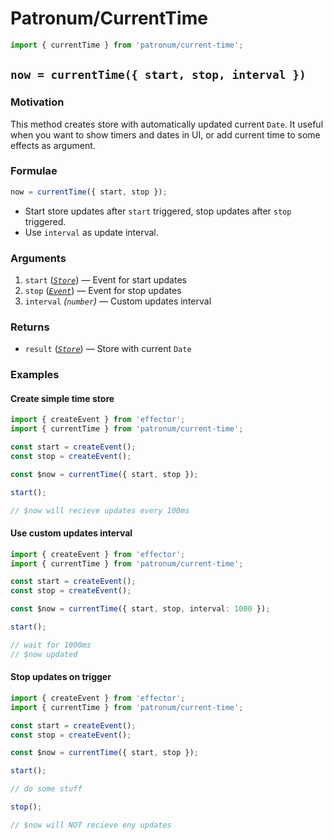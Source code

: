 # Patronum/CurrentTime

```ts
import { currentTime } from 'patronum/current-time';
```

## `now = currentTime({ start, stop, interval })`

### Motivation

This method creates store with automatically updated current `Date`.
It useful when you want to show timers and dates in UI, or add current time to some effects as argument.

### Formulae

```ts
now = currentTime({ start, stop });
```

- Start store updates after `start` triggered, stop updates after `stop` triggered.
- Use `interval` as update interval.

### Arguments

1. `start` ([_`Store`_]) — Event for start updates
2. `stop` ([_`Event`_]) — Event for stop updates
3. `interval` _(`number`)_ — Custom updates interval

### Returns

- `result` ([_`Store`_]) — Store with current `Date`

[_`event`_]: https://effector.dev/docs/api/effector/event
[_`effect`_]: https://effector.dev/docs/api/effector/effect
[_`store`_]: https://effector.dev/docs/api/effector/store

### Examples

#### Create simple time store

```ts
import { createEvent } from 'effector';
import { currentTime } from 'patronum/current-time';

const start = createEvent();
const stop = createEvent();

const $now = currentTime({ start, stop });

start();

// $now will recieve updates every 100ms
```

#### Use custom updates interval

```ts
import { createEvent } from 'effector';
import { currentTime } from 'patronum/current-time';

const start = createEvent();
const stop = createEvent();

const $now = currentTime({ start, stop, interval: 1000 });

start();

// wait for 1000ms
// $now updated
```

#### Stop updates on trigger

```ts
import { createEvent } from 'effector';
import { currentTime } from 'patronum/current-time';

const start = createEvent();
const stop = createEvent();

const $now = currentTime({ start, stop });

start();

// do some stuff

stop();

// $now will NOT recieve eny updates
```
